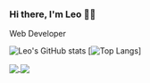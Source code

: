 ### Hi there, I'm Leo :technologist:
Web Developer

<!--
**leotran20/leotran20** is a ✨ _special_ ✨ repository because its `README.md` (this file) appears on your GitHub profile.

Here are some ideas to get you started:

- 🔭 I’m currently working on ...
- 🌱 I’m currently learning ...
- 👯 I’m looking to collaborate on ...
- 🤔 I’m looking for help with ...
- 💬 Ask me about ...
- 📫 How to reach me: ...
- 😄 Pronouns: ...
- ⚡ Fun fact: ...
-->

![Leo's GitHub stats](https://github-readme-stats.vercel.app/api?username=leotran20&&show_icons=true&&theme=radical)
[![Top Langs](https://github-readme-stats.vercel.app/api/top-langs/?username=leotran20)]

<a href="https://github-readme-stats-khaki-two-56.vercel.app">
  <img align="center" src="https://github-readme-stats-khaki-two-56.vercel.app/api?username=leotran20&&show_icons=true&&theme=radical" />
</a>
<a href="https://github-readme-stats-khaki-two-56.vercel.app">
  <img align="center" src="https://github-readme-stats-khaki-two-56.vercel.app/api/top-langs/?username=leotran20" />
</a>
